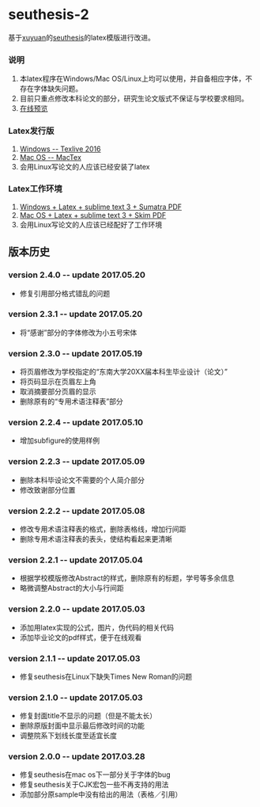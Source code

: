 # seuthesis-2
基于[xuyuan](https://github.com/xuyuan)的[seuthesis](https://github.com/xuyuan/seuthesis)的latex模版进行改进。



### 说明
1. 本latex程序在Windows/Mac OS/Linux上均可以使用，并自备相应字体，不存在字体缺失问题。
2. 目前只重点修改本科论文的部分，研究生论文版式不保证与学校要求相同。
3. [在线预览](https://github.com/a367/seu-latex/blob/master/main.pdf)

### Latex发行版
1. [Windows -- Texlive 2016](http://tug.org/texlive/files/texlive2016.iso.torrent)
2. [Mac OS -- MacTex](https://tug.org/mactex/)
3. 会用Linux写论文的人应该已经安装了latex

### Latex工作环境
1. [Windows + Latex + sublime text 3 + Sumatra PDF](http://www.360doc.com/content/14/0517/19/9206388_378573988.shtml)
2. [Mac OS + Latex + sublime text 3 + Skim PDF](https://www.zhihu.com/question/23918126)
3. 会用Linux写论文的人应该已经配好了工作环境

## 版本历史

### version 2.4.0 -- update 2017.05.20
* 修复引用部分格式错乱的问题

### version 2.3.1 -- update 2017.05.20
* 将“感谢”部分的字体修改为小五号宋体

### version 2.3.0 -- update 2017.05.19
* 将页眉修改为学校指定的“东南大学20XX届本科生毕业设计（论文）”
* 将页码显示在页眉左上角
* 取消摘要部分页眉的显示
* 删除原有的“专用术语注释表”部分

### version 2.2.4 -- update 2017.05.10
* 增加subfigure的使用样例

### version 2.2.3 -- update 2017.05.09
* 删除本科毕设论文不需要的个人简介部分
* 修改致谢部分位置

### version 2.2.2 -- update 2017.05.08
* 修改专用术语注释表的格式，删除表格线，增加行间距
* 删除专用术语注释表的表头，使结构看起来更清晰

### version 2.2.1 -- update 2017.05.04
* 根据学校模版修改Abstract的样式，删除原有的标题，学号等多余信息
* 略微调整Abstract的大小与行间距

### version 2.2.0 -- update 2017.05.03
* 添加用latex实现的公式，图片，伪代码的相关代码
* 添加毕业论文的pdf样式，便于在线观看

### version 2.1.1 -- update 2017.05.03
* 修复seuthesis在Linux下缺失Times New Roman的问题

### version 2.1.0 -- update 2017.05.03
* 修复封面title不显示的问题（但是不能太长）
* 删除原版封面中显示最后修改时间的功能
* 调整院系下划线长度至适宜长度

### version 2.0.0 -- update 2017.03.28
* 修复seuthesis在mac os下一部分关于字体的bug
* 修复seuthesis关于CJK宏包一些不再支持的用法
* 添加部分原sample中没有给出的用法（表格／引用）

